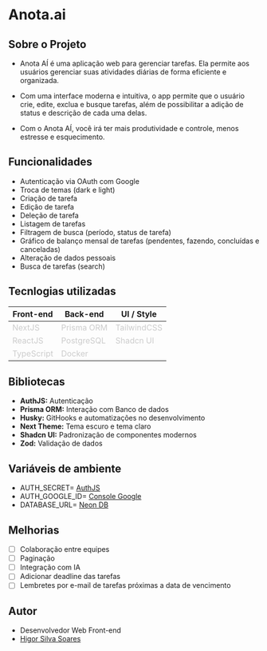 # Anota.ai

## Sobre o Projeto
- Anota AÍ é uma aplicação web para gerenciar tarefas. Ela permite aos usuários gerenciar suas atividades diárias de forma eficiente e organizada.

- Com uma interface moderna e intuitiva, o app permite que o usuário crie, edite, exclua e busque tarefas, além de possibilitar a adição de status e descrição de cada uma delas.

- Com o Anota AÍ, você irá ter mais produtividade e controle, menos estresse e esquecimento.

## Funcionalidades
- Autenticação via OAuth com Google
- Troca de temas (dark e light)
- Criação de tarefa
- Edição de tarefa
- Deleção de tarefa
- Listagem de tarefas
- Filtragem de busca (período, status de tarefa)
- Gráfico de balanço mensal de tarefas (pendentes, fazendo, concluídas e canceladas)
- Alteração de dados pessoais
- Busca de tarefas (search)

## Tecnlogias utilizadas

<table style="width: 100%">
  <thead>
    <th>Front-end</th>
    <th>Back-end</th>
    <th>UI / Style</th>
  </thead>
  <tbody style="color: #ccc">
    <tr>
      <td>NextJS</td>
      <td>Prisma ORM</td>
      <td>TailwindCSS</td>
    </tr>
    <tr>
      <td>ReactJS</td>
      <td>PostgreSQL</td>
      <td>Shadcn UI</td>
    </tr>
    <tr>
      <td>TypeScript</td>
      <td>Docker</td>
      <td></td>
    </tr>
  </tbody>
</table>

## Bibliotecas
- **AuthJS:** Autenticação
- **Prisma ORM:** Interação com Banco de dados
- **Husky:** GitHooks e automatizações no desenvolvimento
- **Next Theme:** Tema escuro e tema claro
- **Shadcn UI:** Padronização de componentes modernos
- **Zod:** Validação de dados

## Variáveis de ambiente
- AUTH_SECRET= [AuthJS](https://authjs.dev/)
- AUTH_GOOGLE_ID= [Console Google](https://console.cloud.google.com/apis/credentials)
- DATABASE_URL= [Neon DB](https://neon.tech/)

## Melhorias
- [ ] Colaboração entre equipes
- [ ] Paginação
- [ ] Integração com IA
- [ ] Adicionar deadline das tarefas
- [ ] Lembretes por e-mail de tarefas próximas a data de vencimento

## Autor
- Desenvolvedor Web Front-end
- [Higor Silva Soares](https://www.linkedin.com/in/hiigorsilva/)